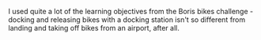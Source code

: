I used quite a lot of the learning objectives from the Boris bikes challenge - docking and releasing bikes with a docking station isn't so different from landing and taking off bikes from an airport, after all. 
